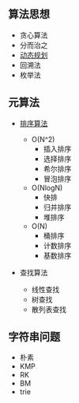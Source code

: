 ## 算法思想
- 贪心算法
- 分而治之
- [动态规划](./dynamic-programing.md)
- 回溯法
- 枚举法

## 元算法
- [排序算法](./sorting_algorithm/sorting.md)
    - O(N^2)
        - 插入排序
        - 选择排序
        - 希尔排序
        - 冒泡排序
    - O(NlogN)
        - 快排
        - 归并排序
        - 堆排序
    - O(N)
        - 桶排序
        - 计数排序
        - 基数排序

- 查找算法
    - 线性查找
    - 树查找
    - 散列表查找

## 字符串问题
- 朴素
- KMP
- RK
- BM
- trie
